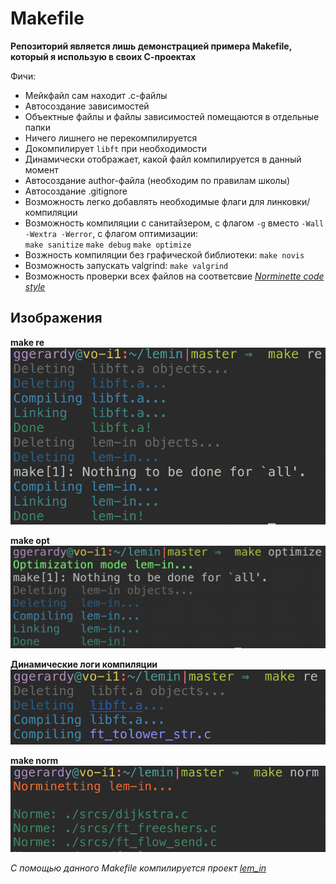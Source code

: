 # Makefile

**Репозиторий является лишь демонстрацией примера Makefile, который я использую в своих С-проектах**  

Фичи:  
+ Мейкфайл сам находит .c-файлы  
+ Автосоздание зависимостей  
+ Объектные файлы и файлы зависимостей помещаются в отдельные папки  
+ Ничего лишнего не перекомпилируется  
+ Докомпилирует `libft` при необходимости
+ Динамически отображает, какой файл компилируется в данный момент
+ Автосоздание author-файла (необходим по правилам школы)
+ Автосоздание .gitignore
+ Возможность легко добавлять необходимые флаги для линковки/компиляции
+ Возможность компиляции с санитайзером, c флагом `-g` вместо `-Wall -Wextra -Werror`, с флагом оптимизации:  
  `make sanitize` `make debug` `make optimize`  
+ Возжность компиляции без графической библиотеки: `make novis`
+ Возможность запускать valgrind: `make valgrind`
+ Возможность проверки всех файлов на соответсвие *[Norminette code style](https://github.com/liftchampion/Norminette)*  

## Изображения
**make re**
![re](https://raw.githubusercontent.com/liftchampion/Makefile/master/imgs/re.png)

**make opt**
![opt](https://raw.githubusercontent.com/liftchampion/Makefile/master/imgs/opt.png)

**Динамические логи компиляции**
![dinamic](https://raw.githubusercontent.com/liftchampion/Makefile/master/imgs/dinamic.png)

**make norm**
![norm](https://raw.githubusercontent.com/liftchampion/Makefile/master/imgs/norm.png)

*С помощью данного Makefile компилируется проект [lem_in](https://github.com/liftchampion/lem_in)*
